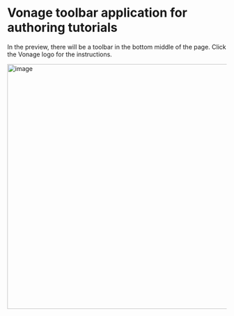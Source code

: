 # Vonage toolbar application for authoring tutorials

In the preview, there will be a toolbar in the bottom middle of the page.
Click the Vonage logo for the instructions.

<img width="563" alt="image" src="https://github.com/user-attachments/assets/64a511dd-55c3-497c-9378-97c11465307c">
